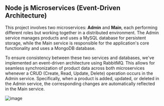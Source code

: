 ## Node js Microservices (Event-Driven Architecture)

This project involves two microservices: **Admin** and **Main**, each performing different roles but working together in a distributed environment. The Admin service manages products and uses a MySQL database for persistent storage, while the Main service is responsible for the application's core functionality and uses a MongoDB database.

To ensure consistency between these two services and databases, we've implemented an event-driven architecture using RabbitMQ. This allows for seamless synchronization of product data across both microservices whenever a CRUD (Create, Read, Update, Delete) operation occurs in the Admin service. Specifically, when a product is added, updated, or deleted in the Admin service, the corresponding changes are automatically reflected in the Main service.

![image](https://github.com/user-attachments/assets/fb4a5fe5-1944-4187-81e3-cc5ca04d0082)
